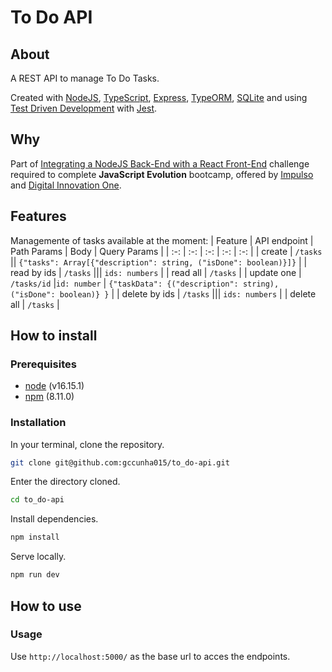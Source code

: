 [Impulso]: https://impulso.work/
[Digital Innovation One]: https://www.dio.me/en
[Integrating a NodeJS Back-End with a React Front-End]: https://github.com/gccunha015/dio-impulso-javascript_evolution-modulo_6-desafio_de_projeto
[npm]: https://docs.npmjs.com/
[node]: https://nodejs.org/en/docs/
[TypeScript]: https://www.typescriptlang.org/
[TypeORM]: https://typeorm.io/
[Test Driven Development]: https://en.wikipedia.org/wiki/Test-driven_development
[Express]: https://expressjs.com/
[Jest]: https://jestjs.io/
[SQLite]: https://www.sqlite.org/index.html

# To Do API
## About
A REST API to manage To Do Tasks.

Created with [NodeJS][node], [TypeScript], [Express], [TypeORM], [SQLite] and using [Test Driven Development] with [Jest].

## Why
Part of [Integrating a NodeJS Back-End with a React Front-End] challenge required to complete **JavaScript Evolution** bootcamp,
offered by [Impulso] and [Digital Innovation One].

## Features
Managemente of tasks available at the moment:
| Feature | API endpoint | Path Params | Body | Query Params |
| :-: | :-: | :-: | :-: | :-: |
| create | `/tasks` || `{"tasks": Array[{"description": string, ("isDone": boolean)}]}` | 
| read by ids | `/tasks` ||| `ids: numbers` |
| read all | `/tasks` |
| update one | `/tasks/id` |`id: number` | `{"taskData": {("description": string), ("isDone": boolean)} }` |
| delete by ids | `/tasks` ||| `ids: numbers` |
| delete all | `/tasks` |

## How to install
### Prerequisites
- [node] (v16.15.1)
- [npm] (8.11.0)

### Installation
In your terminal, clone the repository.
```bash
git clone git@github.com:gccunha015/to_do-api.git
```
Enter the directory cloned.
```bash
cd to_do-api
```
Install dependencies.
```bash
npm install
```
Serve locally.
```bash
npm run dev
```

## How to use
### Usage
Use `http://localhost:5000/` as the base url to acces the endpoints.
